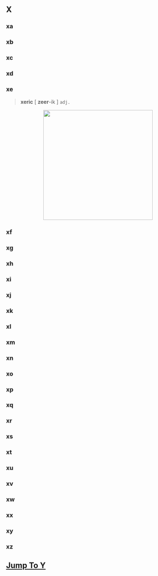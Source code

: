 ## X


### xa

### xb

### xc

### xd

### xe
> **xeric**  [ **zeer**-ik ] `adj.`
<div align=center>
<img src="../_images/life/english_words/xeric.jpg" width="300">
</div>


### xf

### xg

### xh

### xi

### xj

### xk

### xl

### xm

### xn

### xo

### xp

### xq

### xr

### xs

### xt

### xu

### xv

### xw

### xx

### xy

### xz

## [**Jump To Y**](../life/english_words/Y#Y)